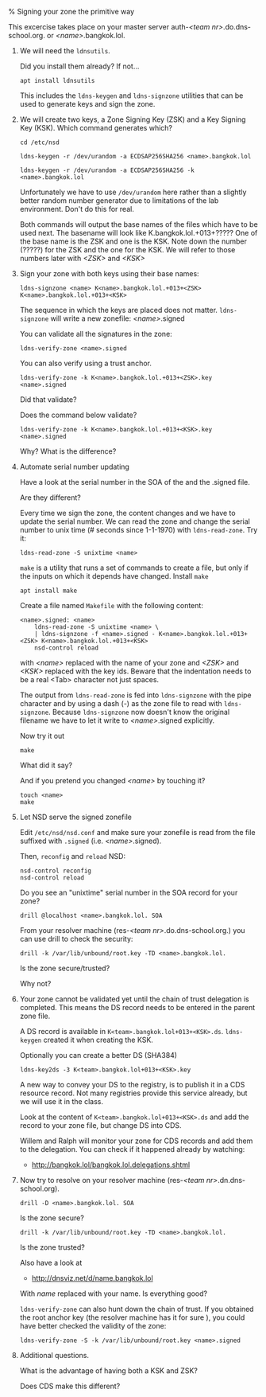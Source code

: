 % Signing your zone the primitive way

This excercise takes place on your master server auth-*\<team nr\>*.do.dns-school.org. or *\<name\>*.bangkok.lol.

1.  We will need the `ldnsutils`.

    Did you install them already?  If not...

       `apt install ldnsutils`

    This includes the `ldns-keygen` and `ldns-signzone` utilities that can be
    used to generate keys and sign the zone.
    
2.  We will create two keys, a Zone Signing Key (ZSK) and a Key Signing Key
    (KSK).  Which command generates which?

        cd /etc/nsd

        ldns-keygen -r /dev/urandom -a ECDSAP256SHA256 <name>.bangkok.lol

        ldns-keygen -r /dev/urandom -a ECDSAP256SHA256 -k <name>.bangkok.lol

    Unfortunately we have to use `/dev/urandom` here rather than a slightly
    better random number generator due to limitations of the lab environment.
    Don't do this for real.

    Both commands will output the base names of the files which have to be
    used next.  The basename will look like K<name>.bangkok.lol.+013+?????
    One of the base name is the ZSK and one is the KSK.  Note down the number
    (?????) for the ZSK and the one for the KSK.  We will refer to those
    numbers later with *\<ZSK\>* and *\<KSK\>*

3.  Sign your zone with both keys using their base names:

        ldns-signzone <name> K<name>.bangkok.lol.+013+<ZSK> K<name>.bangkok.lol.+013+<KSK>

    The sequence in which the keys are placed does not matter.
    `ldns-signzone` will write a new zonefile: *\<name\>*.signed

    You can validate all the signatures in the zone:

        ldns-verify-zone <name>.signed

    You can also verify using a trust anchor.

        ldns-verify-zone -k K<name>.bangkok.lol.+013+<ZSK>.key <name>.signed

    Did that validate?

    Does the command below validate?

        ldns-verify-zone -k K<name>.bangkok.lol.+013+<KSK>.key <name>.signed

    Why? What is the difference?

4.  Automate serial number updating

    Have a look at the serial number in the SOA of the <name> and the
    <name>.signed file.

    Are they different?

    Every time we sign the zone, the content changes and we have to update the
    serial number.  We can read the zone and change the serial number to
    unix time (# seconds since 1-1-1970) with `ldns-read-zone`.  Try it:

        ldns-read-zone -S unixtime <name>

    `make` is a utility that runs a set of commands to create a file, but only
    if the inputs on which it depends have changed.  Install `make`

        apt install make

    Create a file named `Makefile` with the following content:

        <name>.signed: <name>
        	ldns-read-zone -S unixtime <name> \
        	| ldns-signzone -f <name>.signed - K<name>.bangkok.lol.+013+<ZSK> K<name>.bangkok.lol.+013+<KSK>
        	nsd-control reload

    with *\<name\>* replaced with the name of your zone and *\<ZSK\>* and *\<KSK\>* replaced with
    the key ids.  Beware that the indentation needs to be a real \<Tab\>
    character not just spaces.

    The output from `ldns-read-zone` is fed into `ldns-signzone` with the
    pipe character and by using a dash (-) as the zone file to read with
    `ldns-signzone`.  Because `ldns-signzone` now doesn't know the original
    filename we have to let it write to *\<name\>*.signed explicitly.

    Now try it out

        make

    What did it say?

    And if you pretend you changed *\<name\>* by touching it?

        touch <name>
        make

4.  Let NSD serve the signed zonefile

    Edit `/etc/nsd/nsd.conf` and make sure your zonefile is read from the
    file suffixed with `.signed` (i.e. *\<name\>*.signed).

    Then, `reconfig` and `reload` NSD:

        nsd-control reconfig
        nsd-control reload

    Do you see an "unixtime" serial number in the SOA record for your zone?

        drill @localhost <name>.bangkok.lol. SOA

    From your resolver machine (res-*\<team nr\>*.do.dns-school.org.) you can 
    use drill to check the security:

        drill -k /var/lib/unbound/root.key -TD <name>.bangkok.lol.

    Is the zone secure/trusted?

    Why not?

5.  Your zone cannot be validated yet until the chain of trust delegation
    is completed.  This means the DS record needs to be entered in
    the parent zone file.

    A DS record is available in `K<team>.bangkok.lol+013+<KSK>.ds`.
    `ldns-keygen` created it when creating the KSK.

    Optionally you can create a better DS (SHA384)

        ldns-key2ds -3 K<team>.bangkok.lol+013+<KSK>.key

    A new way to convey your DS to the registry, is to publish it in a CDS
    resource record.  Not many registries provide this service already, but we
    will use it in the class.

    Look at the content of `K<team>.bangkok.lol+013+<KSK>.ds` and add the
    record to your zone file, but change DS into CDS.

    Willem and Ralph will monitor your zone for CDS records and add them to
    the delegation.  You can check if it happened already by watching:

       * <http://bangkok.lol/bangkok.lol.delegations.shtml>

5.  Now try to resolve on your resolver machine
    (res-*\<team nr\>*.dn.dns-school.org).

        drill -D <name>.bangkok.lol. SOA

    Is the zone secure?

        drill -k /var/lib/unbound/root.key -TD <name>.bangkok.lol.

    Is the zone trusted?

    Also have a look at

      * <http://dnsviz.net/d/name.bangkok.lol>

    With *name* replaced with your name. Is everything good?

    `ldns-verify-zone` can also hunt down the chain of trust.
    If you obtained the root anchor key (the resolver machine has it for sure
    ), you could have better checked the validity of the zone:

        ldns-verify-zone -S -k /var/lib/unbound/root.key <name>.signed

6.  Additional questions.

    What is the advantage of having both a KSK and ZSK?

    Does CDS make this different?
